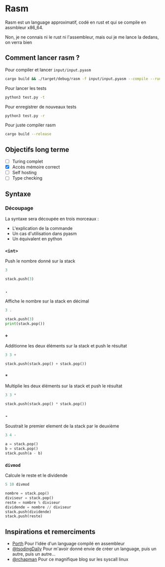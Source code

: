 # Rasm

Rasm est un language approximatif, codé en rust et qui se compile en assmbleur x86_64.

Non, je ne connais ni le rust ni l'assembleur, mais oui je me lance la dedans, on verra bien  

## Comment lancer rasm ?

Pour compiler et lancer `input/input.pyasm`

```bash
cargo build && ./target/debug/rasm -f input/input.pyasm --compile --run
```

Pour lancer les tests

```bash
python3 test.py -t
```

Pour enregistrer de nouveaux tests

```bash
python3 test.py -r
```

Pour juste compiler rasm

```bash
cargo build --release
```

## Objectifs long terme

- [ ] Turing complet
- [x] Accès mémoire correct
- [ ] Self hosting
- [ ] Type checking

## Syntaxe

### Découpage

La syntaxe sera découpée en trois morceaux :

- L'explication de la commande
- Un cas d'utilisation dans pyasm
- Un équivalent en python

### `<int>`

Push le nombre donné sur la stack

```dart
3
```

```py
stack.push(3)
```

### `.`

Affiche le nombre sur la stack en décimal

```dart
3 .
```

```py
stack.push(3)
print(stack.pop())
```

### `+`

Additionne les deux éléments sur la stack et push le résultat

```dart
3 3 +
```

```py
stack.push(stack.pop() + stack.pop())
```

### `*`

Multiplie les deux éléments sur la stack et push le résultat

```dart
3 3 *
```

```py
stack.push(stack.pop() * stack.pop())
```

### `-`

Soustrait le premier element de la stack par le deuxième

```dart
3 4 -
```

```py
a = stack.pop()
b = stack.pop()
stack.push(a - b)
```

### `divmod`

Calcule le reste et le dividende

```dart
5 10 divmod
```

```py
nombre = stack.pop()
diviseur = stack.pop()
reste = nombre % diviseur
dividende = nombre // diviseur
stack.push(dividende)
stack.push(reste)
```

## Inspirations et remerciments

- [Porth](https://gitlab.com/tsoding/porth) Pour l'idée d'un language compilé en assembleur
- [@tsodingDaily](https://www.youtube.com/@TsodingDaily) Pour m'avoir donné envie de créer un language, puis un autre, puis un autre...
- [@rchapman](https://blog.rchapman.org/posts/Linux_System_Call_Table_for_x86_64/) Pour ce magnifique blog sur les syscall linux
